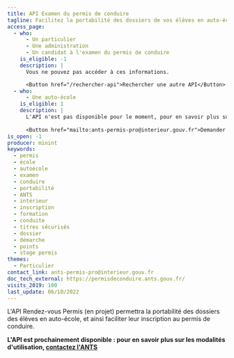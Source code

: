 ```yaml
---
title: API Examen du permis de conduire
tagline: Facilitez la portabilité des dossiers de vos élèves en auto-école, et simplifiez leur inscription à l'examen du permis de conduire.
access_page:
  - who:
      - Un particulier
      - Une administration
      - Un candidat à l'examen du permis de conduire
    is_eligible: -1
    description: |
      Vous ne pouvez pas accéder à ces informations.

      <Button href="/rechercher-api">Rechercher une autre API</Button>
  - who:
      - Une auto-école
    is_eligible: 1
    description: |
      L'API n'est pas disponible pour le moment, pour en savoir plus sur sa mise à disposition, nous vous invitons à contacter l'ANTS.
      
      <Button href="mailto:ants-permis-pro@interieur.gouv.fr">Demander un accès à l'ANTS</Button>
is_open: -1
producer: minint
keywords:
  - permis
  - école
  - autoécole
  - examen
  - conduire
  - portabilité
  - ANTS
  - intérieur
  - inscription
  - formation
  - conduite
  - titres sécurisés
  - dossier
  - démarche
  - points
  - stage permis
themes:
  - Particulier
contact_link: ants-permis-pro@interieur.gouv.fr
doc_tech_external: https://permisdeconduire.ants.gouv.fr/
visits_2019: 100
last_update: 06/10/2022
---
```


L'API Rendez-vous Permis (en projet) permettra la portabilité des dossiers des élèves en auto-école, et ainsi faciliter leur inscription au permis de conduire.

**L'API est prochainement disponible : pour en savoir plus sur les modalités d'utilisation, [contactez l'ANTS](/les-api/api-permis-conduire/demande-acces)**
